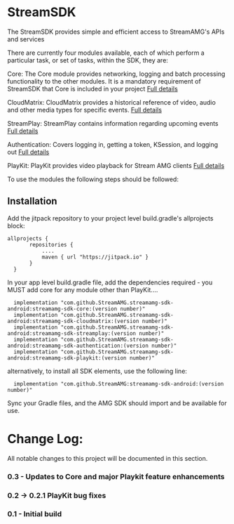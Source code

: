 
# StreamSDK
The StreamSDK provides simple and efficient access to StreamAMG's APIs and services

There are currently four modules available, each of which perform a particular task, or set of tasks, within the SDK, they are:

Core:
  The Core module provides networking, logging and batch processing functionality to the other modules. It is a mandatory requirement of StreamSDK that Core is included in your project
  [Full details](streamamg-sdk-core/README.md)

CloudMatrix:
  CloudMatrix provides a historical reference of video, audio and other media types for specific events.
  [Full details](streamamg-sdk-cloudmatrix/README.md)

StreamPlay:
  StreamPlay contains information regarding upcoming events
  [Full details](streamamg-sdk-streamplay/README.md)

Authentication:
  Covers logging in, getting a token, KSession, and logging out
  [Full details](streamamg-sdk-authentication/README.md)

PlayKit:
  PlayKit provides video playback for Stream AMG clients
  [Full details](streamamg-sdk-playkit/README.md)

  To use the modules the following steps should be followed:

## Installation

Add the jitpack repository to your project level build.gradle's allprojects block:

```
allprojects {
       repositories {
           ....
           maven { url "https://jitpack.io" }
       }
  }
```

In your app level build.gradle file, add the dependencies required - you MUST add core for any module other than PlayKit....

  ```  
    implementation "com.github.StreamAMG.streamamg-sdk-android:streamamg-sdk-core:(version number)"
    implementation "com.github.StreamAMG.streamamg-sdk-android:streamamg-sdk-cloudmatrix:(version number)"
    implementation "com.github.StreamAMG.streamamg-sdk-android:streamamg-sdk-streamplay:(version number)"
    implementation "com.github.StreamAMG.streamamg-sdk-android:streamamg-sdk-authentication:(version number)"
    implementation "com.github.StreamAMG.streamamg-sdk-android:streamamg-sdk-playkit:(version number)"
  ```  

alternatively, to install all SDK elements, use the following line:

```  
  implementation "com.github.StreamAMG:streamamg-sdk-android:(version number)"
```

Sync your Gradle files, and the AMG SDK should import and be available for use.

Change Log:
===========

All notable changes to this project will be documented in this section.

### 0.3 - Updates to Core and major Playkit feature enhancements

### 0.2 -> 0.2.1 PlayKit bug fixes

### 0.1 - Initial build
